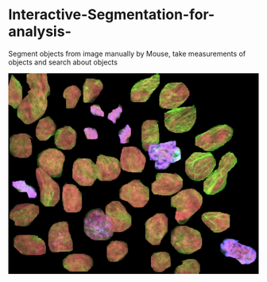 # Interactive-Segmentation-for-analysis-
Segment objects from image manually by Mouse, take measurements of objects and search about objects

[![Watch the video](https://github.com/anaas8/Interactive-Segmentation-for-analysis-/blob/main/SegmentedCells.png)](https://github.com/anaas8/Interactive-Segmentation-for-analysis-/blob/main/illustration%20video.mp4)
